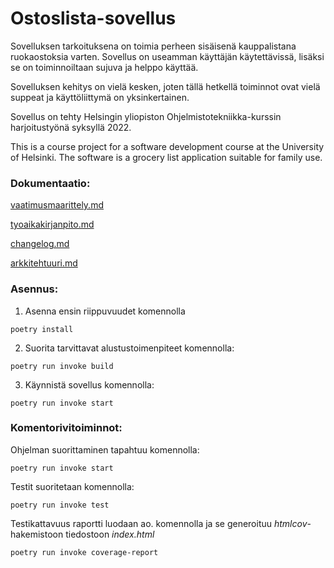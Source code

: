 
# Ostoslista-sovellus

Sovelluksen tarkoituksena on toimia perheen sisäisenä kauppalistana ruokaostoksia varten. Sovellus on useamman käyttäjän käytettävissä, lisäksi se on toiminnoiltaan sujuva ja helppo käyttää.

Sovelluksen kehitys on vielä kesken, joten tällä hetkellä toiminnot ovat vielä suppeat ja käyttöliittymä on yksinkertainen. 

Sovellus on tehty Helsingin yliopiston Ohjelmistotekniikka-kurssin harjoitustyönä syksyllä 2022.

This is a course project for a software development course at the University of Helsinki. The software is a grocery list application suitable for family use.


### Dokumentaatio:
[vaatimusmaarittely.md](https://github.com/ounisk/ot_harjoitustyo/blob/master/dokumentaatio/vaatimusmaarittely.md)

[tyoaikakirjanpito.md](https://github.com/ounisk/ot_harjoitustyo/blob/master/dokumentaatio/tyoaikakirjanpito.md)

[changelog.md](https://github.com/ounisk/ot_harjoitustyo/blob/master/dokumentaatio/changelog.md)

[arkkitehtuuri.md](https://github.com/ounisk/ot_harjoitustyo/blob/master/dokumentaatio/arkkitehtuuri.md)


### Asennus:
1. Asenna ensin riippuvuudet komennolla
```
poetry install
```
2. Suorita tarvittavat alustustoimenpiteet komennolla:
```
poetry run invoke build
```
3. Käynnistä sovellus komennolla:
```
poetry run invoke start
```

### Komentorivitoiminnot:
Ohjelman suorittaminen tapahtuu komennolla:
```
poetry run invoke start
```
Testit suoritetaan komennolla:
```
poetry run invoke test
```
Testikattavuus raportti luodaan ao. komennolla ja se generoituu *htmlcov*-hakemistoon tiedostoon *index.html*
```
poetry run invoke coverage-report
```
